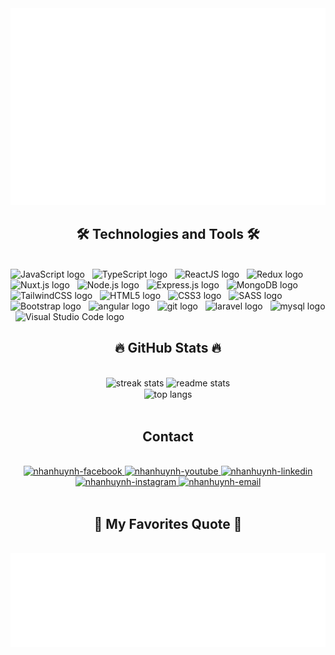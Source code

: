 <!-- NhanHuynh -->
<a href="#" target="_blank">
  <img src="svg/nhanhuynh.svg" width="1200" alt="Portfolio Huynh Thien Nhan" />
</a>

<h2 align="center">🛠 Technologies and Tools 🛠</h2>
<br>
<!-- https://simpleicons.org/ -->
<span><img src="https://img.shields.io/badge/JavaScript-282C34?logo=javascript&logoColor=F7DF1E" alt="JavaScript logo" title="JavaScript" height="25" /></span>
&nbsp;
<span><img src="https://img.shields.io/badge/TypeScript-282C34?logo=typescript&logoColor=3178C6" alt="TypeScript logo" title="TypeScript" height="25" /></span>
&nbsp;
<span><img src="https://img.shields.io/badge/ReactJS-282C34?logo=react&logoColor=61DAFB" alt="ReactJS logo" title="ReactJS" height="25" /></span>
&nbsp;
<span><img src="https://img.shields.io/badge/Redux-282C34?logo=redux&logoColor=764ABC" alt="Redux logo" title="Redux" height="25" /></span>
&nbsp;
<span><img src="https://img.shields.io/badge/Nuxt.js-282C34?logo=nuxt.js&logoColor=4FC08D" alt="Nuxt.js logo" title="Nuxt.js" height="25" /></span>
&nbsp;
<span><img src="https://img.shields.io/badge/Node.js-282C34?logo=node.js&logoColor=00F200" alt="Node.js logo" title="Node.js" height="25" /></span>
&nbsp;
<span><img src="https://img.shields.io/badge/Express-282C34?logo=express&logoColor=FFFFFF" alt="Express.js logo" title="Express.js" height="25" /></span>
&nbsp;
<span><img src="https://img.shields.io/badge/MongoDB-282C34?logo=mongodb&logoColor=47A248" alt="MongoDB logo" title="MongoDB" height="25" /></span>
&nbsp;
<span><img src="https://img.shields.io/badge/Tailwind%20CSS-282C34?logo=tailwind-css&logoColor=38B2AC" alt="TailwindCSS logo" title="TailwindCSS" height="25" /></span>
&nbsp;
<span><img src="https://img.shields.io/badge/HTML5-282C34?logo=html5&logoColor=E34F26" alt="HTML5 logo" title="HTML5" height="25" /></span>
&nbsp;
<span><img src="https://img.shields.io/badge/CSS3-282C34?logo=css3&logoColor=1572B6" alt="CSS3 logo" title="CSS3" height="25" /></span>
&nbsp;
<span><img src="https://img.shields.io/badge/Sass-282C34?logo=sass&logoColor=CC6699" alt="SASS logo" title="SASS" height="25" /></span>
&nbsp;
<span><img src="https://img.shields.io/badge/Bootstrap-282C34?logo=bootstrap&logoColor=7952B3" alt="Bootstrap logo" title="Bootstrap" height="25" /></span>
&nbsp;
<span><img src="https://img.shields.io/badge/Angular-282C34?logo=angular&logoColor=DD0031" alt="angular logo" title="angular" height="25" /></span>
&nbsp;
<span><img src="https://img.shields.io/badge/git-282C34?logo=git&logoColor=F05032" alt="git logo" title="git" height="25" /></span>
&nbsp;
<span><img src="https://img.shields.io/badge/Laravel-282C34?logo=laravel&logoColor=FF2D20" alt="laravel logo" title="laravel" height="25" /></span>
&nbsp;
<span><img src="https://img.shields.io/badge/MySQL-282C34?logo=mysql&logoColor=4479A1" alt="mysql logo" title="mysql" height="25" /></span>
&nbsp;
<span><img src="https://img.shields.io/badge/VS%20Code-282C34?logo=visual-studio-code&logoColor=007ACC" alt="Visual Studio Code logo" title="Visual Studio Code" height="25" /></span>
&nbsp;

<br>

<h2 align="center">🔥 GitHub Stats 🔥</h2>
<!-- https://github.com/anuraghazra/github-readme-stats -->
<br>
<div align=center>
  <img width=390 src="https://readme-streak-htnhan-dev.vercel.app/?user=htnhan-dev&count_private=true&theme=react&border_radius=10" alt="streak stats"/>
  <img width=390 src="https://readme-start-htnhan-dev.vercel.app/api?username=htnhan-dev&count_private=true&show_icons=true&theme=react&rank_icon=github&border_radius=10" alt="readme stats" />
  <br/>
   <img width=325 align="center" src="https://readme-start-htnhan-dev.vercel.app/api/top-langs/?username=htnhan-dev&hide=HTML&langs_count=8&layout=compact&theme=react&border_radius=10&size_weight=0.5&count_weight=0.5&exclude_repo=github-readme-stats" alt="top langs" />
</div>



<br>

<h2 align="center">Contact</h2>
<br>
<!-- https://icons8.com -->
<div align="center">
  <a href="https://www.facebook.com/Kai3110.Kai" target="blank">
    <img src="https://img.icons8.com/bubbles/100/000000/facebook-new.png" alt="nhanhuynh-facebook" />
  </a>
  <a href="https://www.youtube.com/channel/UCGepTGAfNX83rRKp-r-iJ1w" target="blank">
    <img src="https://img.icons8.com/bubbles/100/000000/youtube-squared.png" alt="nhanhuynh-youtube" />
  </a>
  <a href="https://www.linkedin.com/in/nhanhuynh" target="blank">
    <img src="https://img.icons8.com/bubbles/100/000000/linkedin.png" alt="nhanhuynh-linkedin" />
  </a>
  <a href="https://instagram.com/kaitina3116" target="blank">
    <img src="https://img.icons8.com/bubbles/100/000000/instagram.png" alt="nhanhuynh-instagram" />
  </a>
  <a href="mailto:nhanhuynh495@gmail.com" target="top">
    <img src="https://img.icons8.com/bubbles/100/000000/apple-mail.png" alt="nhanhuynh-email" />
  </a>
</div>

<br>

<h2 align="center">📑 My Favorites Quote 📑</h2>
<br>
<a href="#" target="_blank">
  <img src="svg/nhanhuynh-quotes.svg" width="846" height="150" alt="Portfolio Huynh Thien Nhan" />
</a>
